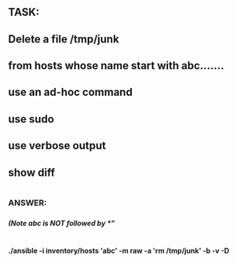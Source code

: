 #
#
##    TASK:
##     Delete a file /tmp/junk
##       from hosts whose name start with abc.......
##       use an ad-hoc command
##       use sudo
##       use verbose output
##       show diff
#

#

###
### ANSWER:
###
##### (Note abc is NOT followed by *"
#
####    ./ansible -i inventory/hosts 'abc' -m raw -a 'rm /tmp/junk' -b -v -D
####
